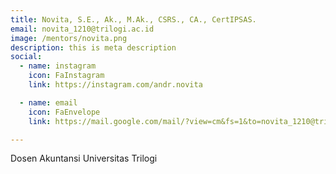 ```yaml
---
title: Novita, S.E., Ak., M.Ak., CSRS., CA., CertIPSAS.
email: novita_1210@trilogi.ac.id
image: /mentors/novita.png
description: this is meta description
social:
  - name: instagram
    icon: FaInstagram
    link: https://instagram.com/andr.novita

  - name: email
    icon: FaEnvelope
    link: https://mail.google.com/mail/?view=cm&fs=1&to=novita_1210@trilogi.ac.id

---
```


Dosen Akuntansi Universitas Trilogi